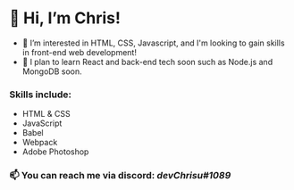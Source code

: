 # 👋 Hi, I’m Chris!
- 👀 I’m interested in HTML, CSS, Javascript, and I'm looking to gain skills in front-end web development!
- 🌱 I plan to learn React and back-end tech soon such as Node.js and MongoDB soon.
### Skills include:
- HTML & CSS
- JavaScript
- Babel
- Webpack
- Adobe Photoshop 
### 📫 You can reach me via discord: ***devChrisu#1089***

